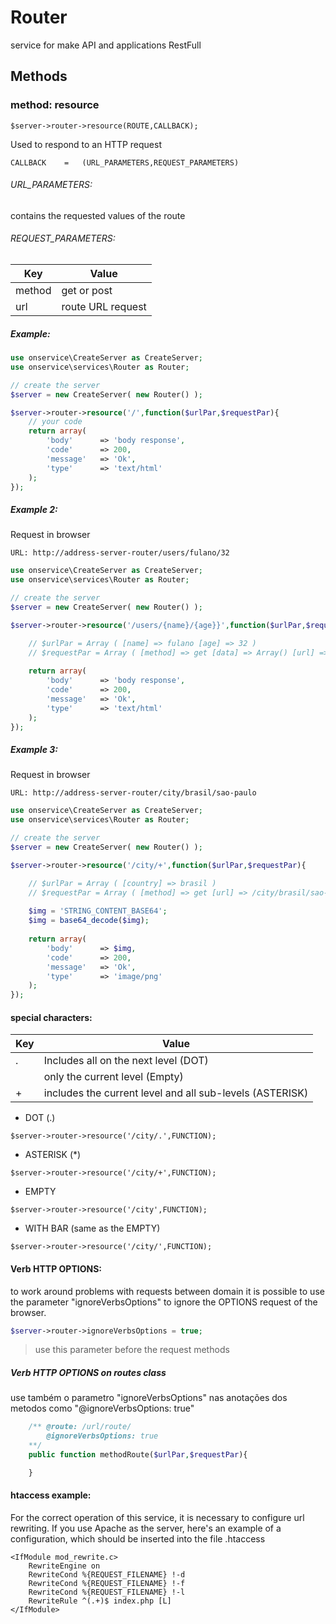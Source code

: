 # Router
service for make API and applications RestFull


## Methods


### method: resource

	$server->router->resource(ROUTE,CALLBACK);

Used to respond to an HTTP request

	CALLBACK	=	(URL_PARAMETERS,REQUEST_PARAMETERS)	
	
###### URL_PARAMETERS:
contains the requested values of the route

###### REQUEST_PARAMETERS:
| Key | Value |
|--|--|
| method | get or post |
| url |route URL request|
	

##### Example:
```php
use onservice\CreateServer as CreateServer;
use onservice\services\Router as Router;

// create the server
$server = new CreateServer(	new Router() );

$server->router->resource('/',function($urlPar,$requestPar){
	// your code
	return array(
		'body' 		=> 'body response',
		'code'		=> 200,
		'message'	=> 'Ok',
		'type'		=> 'text/html'
	);
});
```

##### Example 2:

Request in browser
	
	URL: http://address-server-router/users/fulano/32	
	
```php
use onservice\CreateServer as CreateServer;
use onservice\services\Router as Router;

// create the server
$server = new CreateServer(	new Router() );

$server->router->resource('/users/{name}/{age}}',function($urlPar,$requestPar){

	// $urlPar = Array ( [name] => fulano [age] => 32 )
	// $requestPar = Array ( [method] => get [data] => Array() [url] => /users/fulano  )
	
	return array(
		'body' 		=> 'body response',
		'code'		=> 200,
		'message'	=> 'Ok',
		'type'		=> 'text/html'
	);
});
```

##### Example 3:

Request in browser
	
	URL: http://address-server-router/city/brasil/sao-paulo
	
```php
use onservice\CreateServer as CreateServer;
use onservice\services\Router as Router;

// create the server
$server = new CreateServer(	new Router() );

$server->router->resource('/city/+',function($urlPar,$requestPar){

	// $urlPar = Array ( [country] => brasil )
	// $requestPar = Array ( [method] => get [url] => /city/brasil/sao-paulo )
	
	$img = 'STRING_CONTENT_BASE64';
	$img = base64_decode($img);
	
	return array(
		'body' 		=> $img,
		'code'		=> 200,
		'message'	=> 'Ok',
		'type'		=> 'image/png'
	);
});
```



#### special characters:
| Key | Value |
|--|--|
| . | Includes all on the next level (DOT) |
|   | only the current level (Empty) |
| + | includes the current level and all sub-levels (ASTERISK)|

- DOT (.)
```
$server->router->resource('/city/.',FUNCTION);
```

- ASTERISK (*)
```
$server->router->resource('/city/+',FUNCTION);
```

- EMPTY 
```
$server->router->resource('/city',FUNCTION);
```

- WITH BAR (same as the EMPTY) 
```
$server->router->resource('/city/',FUNCTION);
```

#### Verb HTTP OPTIONS:
to work around problems with requests between domain it is possible to use the parameter "ignoreVerbsOptions" to ignore the OPTIONS request of the browser.

```php
$server->router->ignoreVerbsOptions = true;
```

> use this parameter before the request methods

##### Verb HTTP OPTIONS on routes class
use também o parametro "ignoreVerbsOptions" nas anotações dos metodos como "@ignoreVerbsOptions: true"

```php
	/** @route: /url/route/
		@ignoreVerbsOptions: true
	**/ 	
	public function methodRoute($urlPar,$requestPar){	

	}
```

#### htaccess example:
For the correct operation of this service, it is necessary to configure url rewriting.
If you use Apache as the server, here's an example of a configuration, which should be inserted into the file .htaccess

```
<IfModule mod_rewrite.c>
	RewriteEngine on	
	RewriteCond %{REQUEST_FILENAME} !-d
	RewriteCond %{REQUEST_FILENAME} !-f
	RewriteCond %{REQUEST_FILENAME} !-l								
	RewriteRule ^(.+)$ index.php [L]					
</IfModule>
```


